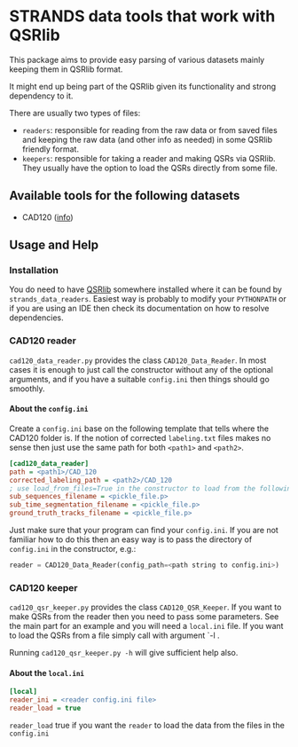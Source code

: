 # STRANDS data tools that work with QSRlib

This package aims to provide easy parsing of various datasets mainly keeping
them in QSRlib format.

It might end up being part of the QSRlib given its functionality and strong
dependency to it.

There are usually two types of files:
* `readers`: responsible for reading from the raw data or from saved files
and keeping the raw data (and other info as needed) in some QSRlib
friendly format.
* `keepers`: responsible for taking a reader and making QSRs via QSRlib.
They usually have the option to load the QSRs directly from some file.

## Available tools for the following datasets
* CAD120 ([info](http://pr.cs.cornell.edu/humanactivities/data.php))

## Usage and Help
### Installation
You do need to have
[QSRlib](https://github.com/strands-project/strands_qsr_lib) somewhere installed
where it can be found by `strands_data_readers`. Easiest way is probably to 
modify your `PYTHONPATH` or if you are using an IDE then check its documentation
on how to resolve dependencies.


### CAD120 reader
`cad120_data_reader.py` provides the class `CAD120_Data_Reader`. In most cases
it is enough to just call the constructor without any of the optional arguments,
and if you have a suitable `config.ini` then things should go smoothly.

#### About the `config.ini`
Create a `config.ini` base on the following template that tells where the CAD120
folder is. If the notion of corrected `labeling.txt` files makes no sense then
just use the same path for both `<path1>` and `<path2>`.
``` ini
[cad120_data_reader]
path = <path1>/CAD_120
corrected_labeling_path = <path2>/CAD_120
; use load_from_files=True in the constructor to load from the following files
sub_sequences_filename = <pickle_file.p>
sub_time_segmentation_filename = <pickle_file.p>
ground_truth_tracks_filename = <pickle_file.p>
```

Just make sure that your program can find your `config.ini`. If you are not 
familiar how to do this then an easy way is to pass the directory of
`config.ini` in the constructor, e.g.:
``` python
reader = CAD120_Data_Reader(config_path=<path string to config.ini>)
```

### CAD120 keeper
`cad120_qsr_keeper.py` provides the class `CAD120_QSR_Keeper`. If you want to make
QSRs from the reader then you need to pass some parameters. See the main part for
an example and you will need a `local.ini` file. If you want to load the QSRs from
a file simply call with argument `-l <filename>.

Running `cad120_qsr_keeper.py -h` will give sufficient help also.

#### About the `local.ini`
``` ini
[local]
reader_ini = <reader config.ini file>
reader_load = true
```
`reader_load` true if you want the `reader` to load the data from the files in
the `config.ini`
